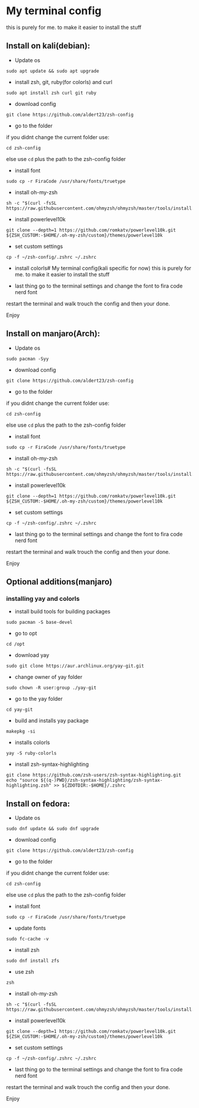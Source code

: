 # My terminal config
this is purely for me. to make it easier to install the stuff

## Install on kali(debian):


* Update os
```shell
sudo apt update && sudo apt upgrade
```
* install zsh, git, ruby(for colorls) and curl
```shell
sudo apt install zsh curl git ruby
```
* download config
```shell
git clone https://github.com/aldert23/zsh-config
```
* go to the folder

if you didnt change the current folder use:
```shell
cd zsh-config
```
else use ```cd``` plus the path to the zsh-config folder
* install font
```shell
sudo cp -r FiraCode /usr/share/fonts/truetype
```
* install oh-my-zsh
```shell
sh -c "$(curl -fsSL https://raw.githubusercontent.com/ohmyzsh/ohmyzsh/master/tools/install.sh)"
```
* install powerlevel10k
```shell
git clone --depth=1 https://github.com/romkatv/powerlevel10k.git ${ZSH_CUSTOM:-$HOME/.oh-my-zsh/custom}/themes/powerlevel10k
```

* set custom settings
```shell
cp -f ~/zsh-config/.zshrc ~/.zshrc
```

* install colorls# My terminal config(kali specific for now)
this is purely for me. to make it easier to install the stuff

* last thing
go to the terminal settings and change the font to fira code nerd font


restart the terminal and walk trouch the config and then your done.

Enjoy

## Install on manjaro(Arch):


* Update os
```shell
sudo pacman -Syy
```

* download config
```shell
git clone https://github.com/aldert23/zsh-config
```

* go to the folder

if you didnt change the current folder use:
```shell
cd zsh-config
```

else use ```cd``` plus the path to the zsh-config folder

* install font
```shell
sudo cp -r FiraCode /usr/share/fonts/truetype
```

* install oh-my-zsh
```shell
sh -c "$(curl -fsSL https://raw.githubusercontent.com/ohmyzsh/ohmyzsh/master/tools/install.sh)"
```

* install powerlevel10k
```shell
git clone --depth=1 https://github.com/romkatv/powerlevel10k.git ${ZSH_CUSTOM:-$HOME/.oh-my-zsh/custom}/themes/powerlevel10k
```

* set custom settings
```shell
cp -f ~/zsh-config/.zshrc ~/.zshrc
```

* last thing
go to the terminal settings and change the font to fira code nerd font


restart the terminal and walk trouch the config and then your done.

Enjoy

## Optional additions(manjaro)

### installing yay and colorls

* install build tools for building packages
```shell
sudo pacman -S base-devel
```

* go to opt
```shell
cd /opt
```

* download yay
```shell
sudo git clone https://aur.archlinux.org/yay-git.git
```

* change owner of yay folder
```shell
sudo chown -R user:group ./yay-git
```

* go to the yay folder
```shell
cd yay-git
```

* build and installs yay package
```shell
makepkg -si
```

* installs colorls
```shell
yay -S ruby-colorls
```

* install zsh-syntax-highlighting
```shell
git clone https://github.com/zsh-users/zsh-syntax-highlighting.git
echo "source ${(q-)PWD}/zsh-syntax-highlighting/zsh-syntax-highlighting.zsh" >> ${ZDOTDIR:-$HOME}/.zshrc
```


## Install on fedora:


* Update os
```shell
sudo dnf update && sudo dnf upgrade
```

* download config
```shell
git clone https://github.com/aldert23/zsh-config
```

* go to the folder

if you didnt change the current folder use:
```shell
cd zsh-config
```

else use ```cd``` plus the path to the zsh-config folder

* install font
```shell
sudo cp -r FiraCode /usr/share/fonts/truetype
```

* update fonts
```shell
sudo fc-cache -v
```

* install zsh
```shell
sudo dnf install zfs
```

* use zsh
```shell
zsh
```

* install oh-my-zsh
```shell
sh -c "$(curl -fsSL https://raw.githubusercontent.com/ohmyzsh/ohmyzsh/master/tools/install.sh)"
```

* install powerlevel10k
```shell
git clone --depth=1 https://github.com/romkatv/powerlevel10k.git ${ZSH_CUSTOM:-$HOME/.oh-my-zsh/custom}/themes/powerlevel10k
```

* set custom settings
```shell
cp -f ~/zsh-config/.zshrc ~/.zshrc
```

* last thing
go to the terminal settings and change the font to fira code nerd font


restart the terminal and walk trouch the config and then your done.

Enjoy
